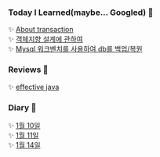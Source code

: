 ### Today I Learned(maybe... Googled) :rocket: 
 
:sparkles: [About transaction](./docs/db/transaction.md)  
:sparkles: [객체지향 설계에 관하여](./docs/object/객체지향설계.md)  
:sparkles: [Mysql 워크벤치를 사용하여 db를 백업/복원](./docs/db/backUp.md)  
  
### Reviews :rocket: 
:sparkles: [effective java](./docs/review/effectiveJava.md)  
  
### Diary :rocket: 
:sparkles: [1월 10일](./docs/diary/20210110.md)  
:sparkles: [1월 11일](./docs/diary/20210111.md)    
:sparkles: [1월 14일](./docs/diary/20210114.md)    
